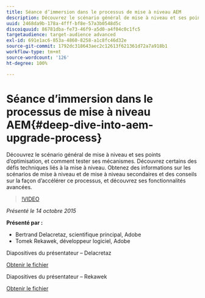 ```yaml
---
title: Séance d’immersion dans le processus de mise à niveau AEM
description: Découvrez le scénario général de mise à niveau et ses points d’optimisation, et comment tester ses mécanismes. Découvrez certains des défis techniques liés à la mise à niveau. Obtenez des informations sur les scénarios de mise à niveau et de mise à niveau secondaires et des conseils sur la façon d’accélérer ce processus, et découvrez ses fonctionnalités avancées.
uuid: 2468da9b-178a-4fff-bf8e-57a3b0548d5c
discoiquuid: 86781dba-fe73-46f9-a5d0-a4f04c0c1fc5
targetaudience: target-audience advanced
exl-id: 691e1ac6-853a-4860-8258-a1c8fc46d32e
source-git-commit: 1792dc318643aec2c12613f621361d72a7a918b1
workflow-type: tm+mt
source-wordcount: '126'
ht-degree: 100%

---
```


# Séance d’immersion dans le processus de mise à niveau AEM{#deep-dive-into-aem-upgrade-process}

Découvrez le scénario général de mise à niveau et ses points d’optimisation, et comment tester ses mécanismes. Découvrez certains des défis techniques liés à la mise à niveau. Obtenez des informations sur les scénarios de mise à niveau et de mise à niveau secondaires et des conseils sur la façon d’accélérer ce processus, et découvrez ses fonctionnalités avancées.

>[!VIDEO](https://video.tv.adobe.com/v/19376/?quality=9)

*Présenté le 14 octobre 2015*

**Présenté par :**

* Bertrand Delacretaz, scientifique principal, Adobe
* Tomek Rekawek, développeur logiciel, Adobe

Diapositives du présentateur – Delacretaz

[Obtenir le fichier](assets/aemgems-upgrades-2015-bdelacretaz.pdf)

Diapositives du présentateur – Rekawek

[Obtenir le fichier](assets/aemgems-upgrades-2015-trekaewk.pdf)
<!--
[Get back to the Overview](https://helpx.adobe.com/experience-manager/kt/eseminars/gems/aem-index.html)
-->
